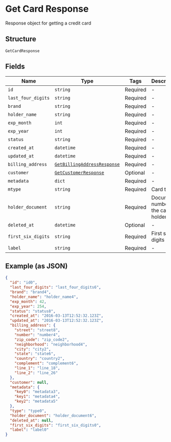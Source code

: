 
# Get Card Response

Response object for getting a credit card

## Structure

`GetCardResponse`

## Fields

| Name | Type | Tags | Description |
|  --- | --- | --- | --- |
| `id` | `string` | Required | - |
| `last_four_digits` | `string` | Required | - |
| `brand` | `string` | Required | - |
| `holder_name` | `string` | Required | - |
| `exp_month` | `int` | Required | - |
| `exp_year` | `int` | Required | - |
| `status` | `string` | Required | - |
| `created_at` | `datetime` | Required | - |
| `updated_at` | `datetime` | Required | - |
| `billing_address` | [`GetBillingAddressResponse`](/doc/models/get-billing-address-response.md) | Required | - |
| `customer` | [`GetCustomerResponse`](/doc/models/get-customer-response.md) | Optional | - |
| `metadata` | `dict` | Required | - |
| `mtype` | `string` | Required | Card type |
| `holder_document` | `string` | Required | Document number for the card's holder |
| `deleted_at` | `datetime` | Optional | - |
| `first_six_digits` | `string` | Required | First six digits |
| `label` | `string` | Required | - |

## Example (as JSON)

```json
{
  "id": "id0",
  "last_four_digits": "last_four_digits6",
  "brand": "brand4",
  "holder_name": "holder_name4",
  "exp_month": 42,
  "exp_year": 254,
  "status": "status8",
  "created_at": "2016-03-13T12:52:32.123Z",
  "updated_at": "2016-03-13T12:52:32.123Z",
  "billing_address": {
    "street": "street8",
    "number": "number4",
    "zip_code": "zip_code2",
    "neighborhood": "neighborhood4",
    "city": "city2",
    "state": "state6",
    "country": "country2",
    "complement": "complement6",
    "line_1": "line_18",
    "line_2": "line_26"
  },
  "customer": null,
  "metadata": {
    "key0": "metadata3",
    "key1": "metadata4",
    "key2": "metadata5"
  },
  "type": "type0",
  "holder_document": "holder_document6",
  "deleted_at": null,
  "first_six_digits": "first_six_digits0",
  "label": "label0"
}
```

